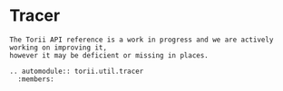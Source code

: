 # Tracer

```{warning}
The Torii API reference is a work in progress and we are actively working on improving it,
however it may be deficient or missing in places.
```

```{eval-rst}
.. automodule:: torii.util.tracer
  :members:
```
